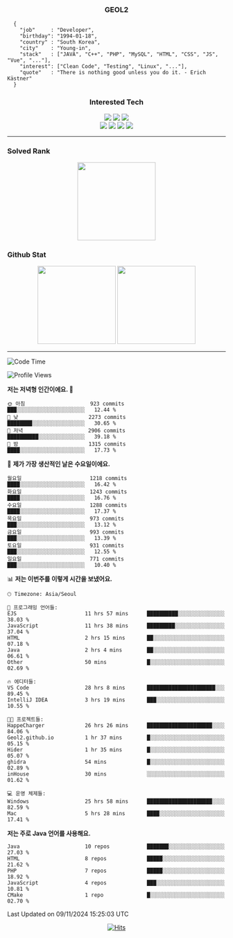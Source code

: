 <div align="center">

  ### GEOL2
</div>

```
  {
    "job"     : "Developer",
    "birthday": "1994-01-18",
    "country" : "South Korea",
    "city"    : "Young-in",
    "stack"   : ["JAVA", "C++", "PHP", "MySQL", "HTML", "CSS", "JS", "Vue", "..."],
    "interest": ["Clean Code", "Testing", "Linux", "..."], 
    "quote"   : "There is nothing good unless you do it. - Erich Kästner"
  }
  ```
  
<div align="center">
  
  ### Interested Tech
  
  <img src="https://img.shields.io/badge/Laravel-F05340?style=flat-square&logo=Laravel&logoColor=white">
  <img src="https://img.shields.io/badge/SpringBoot-6DB33F?style=flat-square&logo=SpringBoot&logoColor=white">
  <img src="https://img.shields.io/badge/Express-000000?style=flat-square&logo=Express&logoColor=white">
  <br>
  <img src="https://img.shields.io/badge/Three.js-000000?style=flat-square&logo=Three.js&logoColor=white">
  <img src="https://img.shields.io/badge/JavaScript-F7DF1E?style=flat-square&logo=JavaScript&logoColor=black">
  <img src="https://img.shields.io/badge/TypeScript-007acc?style=flat-square&logo=TypeScript&logoColor=black">
  <img src="https://img.shields.io/badge/MySQL-4479A1?style=flat-square&logo=mysql&logoColor=white"><br>

</div>

------------

  ### Solved Rank
  
  <div align="center">
    <img height="180em" src="https://mazassumnida.wtf/api/v2/generate_badge?boj=geol2">
  </div>
  
  ### Github Stat 
  <div align="center">
    <img height="180em" src="https://github-readme-stats-git-masterrstaa-rickstaa.vercel.app/api?username=geol2&show_icons=true&theme=dark">
    <img height="180em" src="https://github-readme-stats-git-masterrstaa-rickstaa.vercel.app/api/top-langs/?username=geol2&show_icons=true&hide=css,scss,html&layout=compact&theme=dark&count_private=true&langs_count=8">
  </div>
  
------------

<!--START_SECTION:waka-->
![Code Time](http://img.shields.io/badge/Code%20Time-3%2C406%20hrs%2054%20mins-blue)

![Profile Views](http://img.shields.io/badge/Profile%20Views-9-blue)

**저는 저녁형 인간이에요. 🦉** 

```text
🌞 아침                     923 commits         ███░░░░░░░░░░░░░░░░░░░░░░   12.44 % 
🌆 낮　                     2273 commits        ████████░░░░░░░░░░░░░░░░░   30.65 % 
🌃 저녁                     2906 commits        ██████████░░░░░░░░░░░░░░░   39.18 % 
🌙 밤　                     1315 commits        ████░░░░░░░░░░░░░░░░░░░░░   17.73 % 
```
📅 **제가 가장 생산적인 날은 수요일이에요.** 

```text
월요일                      1218 commits        ████░░░░░░░░░░░░░░░░░░░░░   16.42 % 
화요일                      1243 commits        ████░░░░░░░░░░░░░░░░░░░░░   16.76 % 
수요일                      1288 commits        ████░░░░░░░░░░░░░░░░░░░░░   17.37 % 
목요일                      973 commits         ███░░░░░░░░░░░░░░░░░░░░░░   13.12 % 
금요일                      993 commits         ███░░░░░░░░░░░░░░░░░░░░░░   13.39 % 
토요일                      931 commits         ███░░░░░░░░░░░░░░░░░░░░░░   12.55 % 
일요일                      771 commits         ███░░░░░░░░░░░░░░░░░░░░░░   10.40 % 
```


📊 **저는 이번주를 이렇게 시간을 보냈어요.** 

```text
🕑︎ Timezone: Asia/Seoul

💬 프로그래밍 언어들: 
EJS                      11 hrs 57 mins      ██████████░░░░░░░░░░░░░░░   38.03 % 
JavaScript               11 hrs 38 mins      █████████░░░░░░░░░░░░░░░░   37.04 % 
HTML                     2 hrs 15 mins       ██░░░░░░░░░░░░░░░░░░░░░░░   07.18 % 
Java                     2 hrs 4 mins        ██░░░░░░░░░░░░░░░░░░░░░░░   06.61 % 
Other                    50 mins             █░░░░░░░░░░░░░░░░░░░░░░░░   02.69 % 

🔥 에디터들: 
VS Code                  28 hrs 8 mins       ██████████████████████░░░   89.45 % 
IntelliJ IDEA            3 hrs 19 mins       ███░░░░░░░░░░░░░░░░░░░░░░   10.55 % 

🐱‍💻 프로젝트들: 
HappeCharger             26 hrs 26 mins      █████████████████████░░░░   84.06 % 
Geol2.github.io          1 hr 37 mins        █░░░░░░░░░░░░░░░░░░░░░░░░   05.15 % 
Hider                    1 hr 35 mins        █░░░░░░░░░░░░░░░░░░░░░░░░   05.07 % 
ghidra                   54 mins             █░░░░░░░░░░░░░░░░░░░░░░░░   02.89 % 
inHouse                  30 mins             ░░░░░░░░░░░░░░░░░░░░░░░░░   01.62 % 

💻 운영 체제들: 
Windows                  25 hrs 58 mins      █████████████████████░░░░   82.59 % 
Mac                      5 hrs 28 mins       ████░░░░░░░░░░░░░░░░░░░░░   17.41 % 
```

**저는 주로 Java 언어를 사용해요.** 

```text
Java                     10 repos            ███████░░░░░░░░░░░░░░░░░░   27.03 % 
HTML                     8 repos             █████░░░░░░░░░░░░░░░░░░░░   21.62 % 
PHP                      7 repos             █████░░░░░░░░░░░░░░░░░░░░   18.92 % 
JavaScript               4 repos             ███░░░░░░░░░░░░░░░░░░░░░░   10.81 % 
CMake                    1 repo              █░░░░░░░░░░░░░░░░░░░░░░░░   02.70 % 
```




 Last Updated on 09/11/2024 15:25:03 UTC
<!--END_SECTION:waka-->

<div align="center">
  
  [![Hits](https://hits.seeyoufarm.com/api/count/incr/badge.svg?url=https%3A%2F%2Fgithub.com%2Fgeol2&count_bg=%2379C83D&title_bg=%23555555&icon=myspace.svg&icon_color=%23E7E7E7&title=hits&edge_flat=false)](https://hits.seeyoufarm.com)
  
</div>

<!--
**Geol2/Geol2** is a ✨ _special_ ✨ repository because its `README.md` (this file) appears on your GitHub profile.

Here are some ideas to get you started:
- 🔭 I’m currently working on ...
- 🌱 I’m currently learning ...
- 👯 I’m looking to collaborate on ...
- 🤔 I’m looking for help with ...
- 💬 Ask me about ...
- 📫 How to reach me: ...
- 😄 Pronouns: ...
- ⚡ Fun fact: ...
-->
